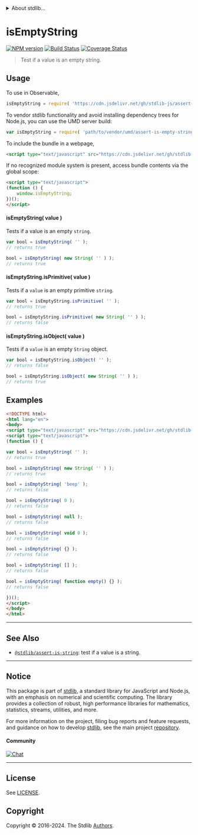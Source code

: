 <!--

@license Apache-2.0

Copyright (c) 2018 The Stdlib Authors.

Licensed under the Apache License, Version 2.0 (the "License");
you may not use this file except in compliance with the License.
You may obtain a copy of the License at

   http://www.apache.org/licenses/LICENSE-2.0

Unless required by applicable law or agreed to in writing, software
distributed under the License is distributed on an "AS IS" BASIS,
WITHOUT WARRANTIES OR CONDITIONS OF ANY KIND, either express or implied.
See the License for the specific language governing permissions and
limitations under the License.

-->


<details>
  <summary>
    About stdlib...
  </summary>
  <p>We believe in a future in which the web is a preferred environment for numerical computation. To help realize this future, we've built stdlib. stdlib is a standard library, with an emphasis on numerical and scientific computation, written in JavaScript (and C) for execution in browsers and in Node.js.</p>
  <p>The library is fully decomposable, being architected in such a way that you can swap out and mix and match APIs and functionality to cater to your exact preferences and use cases.</p>
  <p>When you use stdlib, you can be absolutely certain that you are using the most thorough, rigorous, well-written, studied, documented, tested, measured, and high-quality code out there.</p>
  <p>To join us in bringing numerical computing to the web, get started by checking us out on <a href="https://github.com/stdlib-js/stdlib">GitHub</a>, and please consider <a href="https://opencollective.com/stdlib">financially supporting stdlib</a>. We greatly appreciate your continued support!</p>
</details>

# isEmptyString

[![NPM version][npm-image]][npm-url] [![Build Status][test-image]][test-url] [![Coverage Status][coverage-image]][coverage-url] <!-- [![dependencies][dependencies-image]][dependencies-url] -->

> Test if a value is an empty string.



<section class="usage">

## Usage

To use in Observable,

```javascript
isEmptyString = require( 'https://cdn.jsdelivr.net/gh/stdlib-js/assert-is-empty-string@v0.2.1-umd/browser.js' )
```

To vendor stdlib functionality and avoid installing dependency trees for Node.js, you can use the UMD server build:

```javascript
var isEmptyString = require( 'path/to/vendor/umd/assert-is-empty-string/index.js' )
```

To include the bundle in a webpage,

```html
<script type="text/javascript" src="https://cdn.jsdelivr.net/gh/stdlib-js/assert-is-empty-string@v0.2.1-umd/browser.js"></script>
```

If no recognized module system is present, access bundle contents via the global scope:

```html
<script type="text/javascript">
(function () {
    window.isEmptyString;
})();
</script>
```

#### isEmptyString( value )

Tests if a value is an empty `string`.

<!-- eslint-disable no-new-wrappers -->

```javascript
var bool = isEmptyString( '' );
// returns true

bool = isEmptyString( new String( '' ) );
// returns true
```

#### isEmptyString.isPrimitive( value )

Tests if a `value` is an empty primitive `string`.

<!-- eslint-disable no-new-wrappers -->

```javascript
var bool = isEmptyString.isPrimitive( '' );
// returns true

bool = isEmptyString.isPrimitive( new String( '' ) );
// returns false
```

#### isEmptyString.isObject( value )

Tests if a `value` is an empty `String` object.

<!-- eslint-disable no-new-wrappers -->

```javascript
var bool = isEmptyString.isObject( '' );
// returns false

bool = isEmptyString.isObject( new String( '' ) );
// returns true
```

</section>

<!-- /.usage -->

<section class="examples">

## Examples

<!-- eslint-disable no-new-wrappers, no-restricted-syntax, no-empty-function -->

<!-- eslint no-undef: "error" -->

```html
<!DOCTYPE html>
<html lang="en">
<body>
<script type="text/javascript" src="https://cdn.jsdelivr.net/gh/stdlib-js/assert-is-empty-string@v0.2.1-umd/browser.js"></script>
<script type="text/javascript">
(function () {

var bool = isEmptyString( '' );
// returns true

bool = isEmptyString( new String( '' ) );
// returns true

bool = isEmptyString( 'beep' );
// returns false

bool = isEmptyString( 0 );
// returns false

bool = isEmptyString( null );
// returns false

bool = isEmptyString( void 0 );
// returns false

bool = isEmptyString( {} );
// returns false

bool = isEmptyString( [] );
// returns false

bool = isEmptyString( function empty() {} );
// returns false

})();
</script>
</body>
</html>
```

</section>

<!-- /.examples -->

<!-- Section for related `stdlib` packages. Do not manually edit this section, as it is automatically populated. -->

<section class="related">

* * *

## See Also

-   <span class="package-name">[`@stdlib/assert-is-string`][@stdlib/assert/is-string]</span><span class="delimiter">: </span><span class="description">test if a value is a string.</span>

</section>

<!-- /.related -->

<!-- Section for all links. Make sure to keep an empty line after the `section` element and another before the `/section` close. -->


<section class="main-repo" >

* * *

## Notice

This package is part of [stdlib][stdlib], a standard library for JavaScript and Node.js, with an emphasis on numerical and scientific computing. The library provides a collection of robust, high performance libraries for mathematics, statistics, streams, utilities, and more.

For more information on the project, filing bug reports and feature requests, and guidance on how to develop [stdlib][stdlib], see the main project [repository][stdlib].

#### Community

[![Chat][chat-image]][chat-url]

---

## License

See [LICENSE][stdlib-license].


## Copyright

Copyright &copy; 2016-2024. The Stdlib [Authors][stdlib-authors].

</section>

<!-- /.stdlib -->

<!-- Section for all links. Make sure to keep an empty line after the `section` element and another before the `/section` close. -->

<section class="links">

[npm-image]: http://img.shields.io/npm/v/@stdlib/assert-is-empty-string.svg
[npm-url]: https://npmjs.org/package/@stdlib/assert-is-empty-string

[test-image]: https://github.com/stdlib-js/assert-is-empty-string/actions/workflows/test.yml/badge.svg?branch=v0.2.1
[test-url]: https://github.com/stdlib-js/assert-is-empty-string/actions/workflows/test.yml?query=branch:v0.2.1

[coverage-image]: https://img.shields.io/codecov/c/github/stdlib-js/assert-is-empty-string/main.svg
[coverage-url]: https://codecov.io/github/stdlib-js/assert-is-empty-string?branch=main

<!--

[dependencies-image]: https://img.shields.io/david/stdlib-js/assert-is-empty-string.svg
[dependencies-url]: https://david-dm.org/stdlib-js/assert-is-empty-string/main

-->

[chat-image]: https://img.shields.io/gitter/room/stdlib-js/stdlib.svg
[chat-url]: https://app.gitter.im/#/room/#stdlib-js_stdlib:gitter.im

[stdlib]: https://github.com/stdlib-js/stdlib

[stdlib-authors]: https://github.com/stdlib-js/stdlib/graphs/contributors

[umd]: https://github.com/umdjs/umd
[es-module]: https://developer.mozilla.org/en-US/docs/Web/JavaScript/Guide/Modules

[deno-url]: https://github.com/stdlib-js/assert-is-empty-string/tree/deno
[deno-readme]: https://github.com/stdlib-js/assert-is-empty-string/blob/deno/README.md
[umd-url]: https://github.com/stdlib-js/assert-is-empty-string/tree/umd
[umd-readme]: https://github.com/stdlib-js/assert-is-empty-string/blob/umd/README.md
[esm-url]: https://github.com/stdlib-js/assert-is-empty-string/tree/esm
[esm-readme]: https://github.com/stdlib-js/assert-is-empty-string/blob/esm/README.md
[branches-url]: https://github.com/stdlib-js/assert-is-empty-string/blob/main/branches.md

[stdlib-license]: https://raw.githubusercontent.com/stdlib-js/assert-is-empty-string/main/LICENSE

<!-- <related-links> -->

[@stdlib/assert/is-string]: https://github.com/stdlib-js/assert-is-string/tree/umd

<!-- </related-links> -->

</section>

<!-- /.links -->
